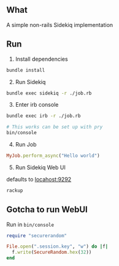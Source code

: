 ## What

A simple non-rails Sidekiq implementation

## Run

1. Install dependencies 

```sh
bundle install
```

2. Run Sidekiq

```bash
bundle exec sidekiq -r ./job.rb
```

3. Enter irb console

```bash
bundle exec irb -r ./job.rb

# This works can be set up with pry
bin/console
```

4. Run Job

```rb
MyJob.perform_async("Hello world")
```

5. Run Sidekiq Web UI

defaults to [locahost:9292](http://localhost:9292)

```bash
rackup
```

## Gotcha to run WebUI

Run in `bin/console`

```rb
require "securerandom"

File.open(".session.key", "w") do |f|
  f.write(SecureRandom.hex(32))
end
```

